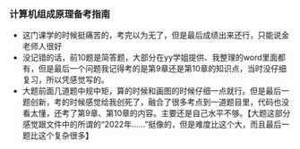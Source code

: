 ### 计算机组成原理备考指南
- 这门课学的时候挺痛苦的，考完以为无了，但是最后成绩出来还行，只能说金老师人很好
- 没记错的话，前10题是简答题，大部分在yy学姐提供、我整理的word里面都有，但是最后一个问题我记得考的是第9章还是第10章的知识点，当时没仔细复习，所以凭感觉写的。
- 大题前面几道题中规中矩，算的时候和画图的时候仔细一点就行。但是最后一题创新，考的时候感觉给我创死了，融合了很多考点到一道题目里，代码也没看太懂，还考了第9章、第10章的内容。主要还是自己水平不够。【大题这部分感觉跟文件中的所谓的“2022年……”挺像的，但是难度比这个大，而且最后一题比这个复杂很多】
